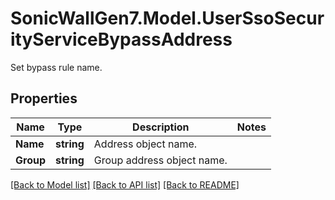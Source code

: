 # SonicWallGen7.Model.UserSsoSecurityServiceBypassAddress
Set bypass rule name.

## Properties

Name | Type | Description | Notes
------------ | ------------- | ------------- | -------------
**Name** | **string** | Address object name. | 
**Group** | **string** | Group address object name. | 

[[Back to Model list]](../README.md#documentation-for-models) [[Back to API list]](../README.md#documentation-for-api-endpoints) [[Back to README]](../README.md)


